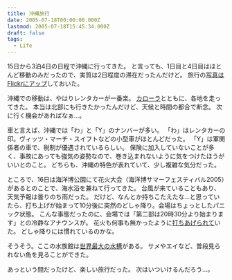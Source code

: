 ```yaml
---
title: 沖縄旅行
date: 2005-07-18T00:00:00.000Z
lastmod: 2005-07-18T15:45:34.000Z
draft: false
tags:
  - Life
---
```


15日から3泊4日の日程で沖縄に行ってきた。 と言っても、1日目と4日目はほとんど移動のみだったので、実質は2日程度の滞在だったんだけど。 旅行の[写真はFlickrにアップ](http://www.flickr.com/photos/machu/archives/date-posted/2005/07/18/)しておいた。

沖縄での移動は、やはりレンタカーが一番楽。 [カローラ](http://www.flickr.com/photos/machu/26841682/)とともに、各地を走ってきた。 本当は北部にも行きたかったんだけど、天候と時間の都合で断念。 次に行く機会があればなぁ…。

車と言えば、沖縄では「わ」と「Y」のナンバーが多い。 「わ」はレンタカーの印。ヴィッツ・マーチ・スイフトなどの小型車がほとんどだった。 「Y」は軍関係者の車で、税制が優遇されているらしい。 保険に加入していないことが多く、事故にあっても強気の姿勢なので、巻き込まれないように気をつけたほうがいいとのこと。 どちらも、沖縄の特色が表れていて、少し複雑な気分だった。

ところで、16日は海洋博公園にて花火大会（海洋博サマーフェスティバル2005）があるとのことで、海水浴を兼ねて行ってきた。 台風が来ていることもあり、天気予報は曇りのち雨だった。 だけど、なんとか持ちこたえたな…と思っていたら、打ち上げが始まって10分後に突然のどしゃ降り。会場はちょっとしたパニック状態。 こんな事態だったのに、会場では「第二部は20時30分より始まります」との冷静なアナウンスが。 花火も何事も無かったように[打ちあげられて](http://www.flickr.com/photos/machu/26819426/)いた。 どしゃ降りには慣れているのかな。

そうそう。ここの水族館は[世界最大の水槽](http://www.flickr.com/photos/machu/26819282/)がある。 サメやエイなど、普段見られない魚を見ることができた。

あっという間だったけど、楽しい旅行だった。 次はいついけるんだろう…。
